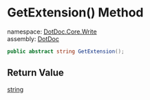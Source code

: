 ﻿# GetExtension\(\) Method

namespace: [DotDoc\.Core\.Write](../../DotDoc.Core.Write.md)<br />
assembly: [DotDoc](../../../DotDoc.md)



```csharp
public abstract string GetExtension();
```

## Return Value

[string](https://docs.microsoft.com/dotnet/api/System.String)



